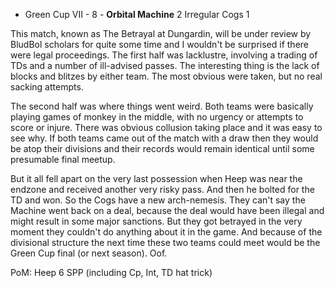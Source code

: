 * Green Cup VII - 8 - **Orbital Machine** 2 Irregular Cogs 1

This match, known as The Betrayal at Dungardin, will be under review by BludBol scholars for quite some time and I wouldn't be surprised if there were legal proceedings. The first half was lacklustre, involving a trading of TDs and a number of ill-advised passes. The interesting thing is the lack of blocks and blitzes by either team. The most obvious were taken, but no real sacking attempts.

The second half was where things went weird. Both teams were basically playing games of monkey in the middle, with no urgency or attempts to score or injure. There was obvious collusion taking place and it was easy to see why. If both teams came out of the match with a draw then they would be atop their divisions and their records would remain identical until some presumable final meetup.

But it all fell apart on the very last possession when Heep was near the endzone and received another very risky pass. And then he bolted for the TD and won. So the Cogs have a new arch-nemesis. They can't say the Machine went back on a deal, because the deal would have been illegal and might result in some major sanctions. But they got betrayed in the very moment they couldn't do anything about it in the game. And because of the divisional structure the next time these two teams could meet would be the Green Cup final (or next season). Oof.

PoM: Heep 6 SPP (including Cp, Int, TD hat trick)